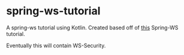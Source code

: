 # spring-ws-tutorial
A spring-ws tutorial using Kotlin. Created based off of 
[this](https://spring.io/guides/gs/producing-web-service) Spring-WS tutorial.

Eventually this will contain WS-Security. 
